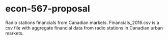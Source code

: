# econ-567-proposal
Radio stations financials from Canadian markets.
Financials_2016.csv is a csv file with aggregate financial data from radio stations in Canadian urban markets.

